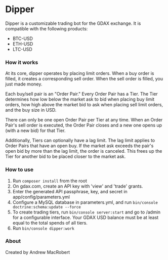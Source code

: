 # Dipper

Dipper is a customizable trading bot for the GDAX exchange. It is compatible with the following products:

* BTC-USD
* ETH-USD
* LTC-USD

### How it works

At its core, dipper operates by placing limit orders. When a buy order is filled, it creates a corresponding sell order. When the sell order is filled, you just made money.

Each buy/sell pair is an "Order Pair." Every Order Pair has a Tier. The Tier determines how low below the market ask to bid when placing buy limit orders, how high above the market bid to ask when placing sell limit orders, and the buy size in USD.

There can only be one open Order Pair per Tier at any time. When an Order Pair's sell order is executed, the Order Pair closes and a new one opens up (with a new bid) for that Tier.

Additionally, Tiers can optionally have a lag limit. The lag limit applies to Order Pairs that have an open buy. If the market ask exceeds the pair's open bid by more than the lag limit, the order is canceled. This frees up the Tier for another bid to be placed closer to the market ask.

### How to use
1. Run `composer install` from the root
2. On gdax.com, create an API key with 'view' and 'trade' grants.
3. Enter the generated API passphrase, key, and secret in app/config/parameters.yml
4. Configure a MySQL database in parameters.yml, and run `bin/console doctrine:schema:update --force`
5. To create trading tiers, run `bin/console server:start` and go to /admin for a configurable interface. Your GDAX USD balance must be at least equal to the total spends of all tiers.
6. Run `bin/console dipper:work`

### About

Created by Andrew MacRobert
